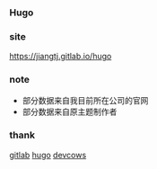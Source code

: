 ### Hugo

### site
<https://jiangtj.gitlab.io/hugo>

### note
- 部分数据来自我目前所在公司的官网
- 部分数据来自原主题制作者

### thank
[gitlab](https://about.gitlab.com/features/pages/) [hugo](http://gohugo.io/) [devcows](https://github.com/devcows/hugo-universal-theme)
